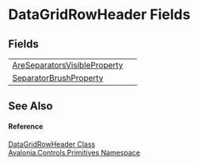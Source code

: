 # DataGridRowHeader Fields




## Fields
<table>
<tr>
<td><a href="F_Avalonia_Controls_Primitives_DataGridRowHeader_AreSeparatorsVisibleProperty">AreSeparatorsVisibleProperty</a></td>
<td> </td>
</tr>
<tr>
<td><a href="F_Avalonia_Controls_Primitives_DataGridRowHeader_SeparatorBrushProperty">SeparatorBrushProperty</a></td>
<td> </td>
</tr>
</table>

## See Also


#### Reference
<a href="T_Avalonia_Controls_Primitives_DataGridRowHeader">DataGridRowHeader Class</a>  
<a href="N_Avalonia_Controls_Primitives">Avalonia.Controls.Primitives Namespace</a>  

